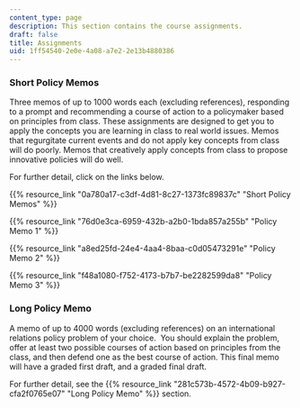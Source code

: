 ```yaml
---
content_type: page
description: This section contains the course assignments.
draft: false
title: Assignments
uid: 1ff54540-2e0e-4a08-a7e2-2e13b4880386
---
```

### Short Policy Memos

Three memos of up to 1000 words each (excluding references), responding to a prompt and recommending a course of action to a policymaker based on principles from class. These assignments are designed to get you to apply the concepts you are learning in class to real world issues. Memos that regurgitate current events and do not apply key concepts from class will do poorly. Memos that creatively apply concepts from class to propose innovative policies will do well.  

For further detail, click on the links below.

{{% resource_link "0a780a17-c3df-4d81-8c27-1373fc89837c" "Short Policy Memos" %}}

{{% resource_link "76d0e3ca-6959-432b-a2b0-1bda857a255b" "Policy Memo 1" %}}

{{% resource_link "a8ed25fd-24e4-4aa4-8baa-c0d05473291e" "Policy Memo 2" %}}

{{% resource_link "f48a1080-f752-4173-b7b7-be2282599da8" "Policy Memo 3" %}}

### Long Policy Memo

A memo of up to 4000 words (excluding references) on an international relations policy problem of your choice.  You should explain the problem, offer at least two possible courses of action based on principles from the class, and then defend one as the best course of action. This final memo will have a graded first draft, and a graded final draft.  

For further detail, see the {{% resource_link "281c573b-4572-4b09-b927-cfa2f0765e07" "Long Policy Memo" %}} section.
